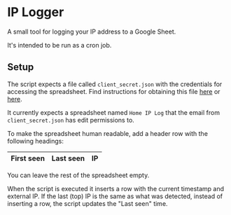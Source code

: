 # IP Logger
A small tool for logging your IP address to a Google Sheet.

It's intended to be run as a cron job.

## Setup

The script expects a file called `client_secret.json` with the credentials for accessing the spreadsheet. Find instructions for obtaining this file [here](https://gspread.readthedocs.io/en/latest/oauth2.html) or [here](https://www.twilio.com/blog/2017/02/an-easy-way-to-read-and-write-to-a-google-spreadsheet-in-python.html).

It currently expects a spreadsheet named `Home IP Log` that the email from `client_secret.json` has edit permissions to.

To make the spreadsheet human readable, add a header row with the following headings:

| First seen | Last seen | IP
| ---------- | --------- | --

You can leave the rest of the spreadsheet empty.

When the script is executed it inserts a row with the current timestamp and external IP. If the last (top) IP is the same as what was detected, instead of inserting a row, the script updates the "Last seen" time.
